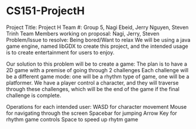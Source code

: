 # CS151-ProjectH

Project Title: Project H
Team #: Group 5, Nagi Ebeid, Jerry Nguyen, Steven Trinh
Team Members working on proposal: Nagi, Jerry, Steven
Problem/Issue to resolve: Being bored/Want to relax
We will be using a java game engine, named libGDX to create this project, and the intended usage is to create entertainment for users to enjoy. 

Our solution to this problem will be to create a game:
The plan is to have a 2D game with a premise of going through 2 challenges
Each challenge will be a different game mode: one will be a rhythm type of game, one will be a platformer. 
We have a player control a character, and they will traverse through these challenges, which will be the end of the game if the final challenge is complete. 

Operations for each intended user: 
WASD for character movement
Mouse for navigating through the screen
Spacebar for jumping
Arrow Key for rhythm game controls
Space to speed up rhytm game





